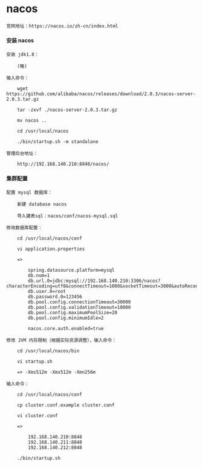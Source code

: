 
# nacos

    官网地址：https://nacos.io/zh-cn/index.html

#### 安装 nacos

    安装 jdk1.8：

        (略)

    输入命令：

        wget https://github.com/alibaba/nacos/releases/download/2.0.3/nacos-server-2.0.3.tar.gz

        tar -zxvf ./nacos-server-2.0.3.tar.gz

        mv nacos ..

        cd /usr/local/nacos

        ./bin/startup.sh -m standalone

    管理后台地址：

        http://192.168.140.210:8848/nacos/

#### 集群配置

    配置 mysql 数据库：

        新建 database nacos

        导入建表sql：nacos/conf/nacos-mysql.sql

    修改数据库配置：

        cd /usr/local/nacos/conf

        vi application.properties

        =>

            spring.datasource.platform=mysql
            db.num=1
            db.url.0=jdbc:mysql://192.168.140.210:3306/nacos?characterEncoding=utf8&connectTimeout=1000&socketTimeout=3000&autoReconnect=true&useUnicode=true&useSSL=false&serverTimezone=UTC
            db.user.0=root
            db.password.0=123456
            db.pool.config.connectionTimeout=30000
            db.pool.config.validationTimeout=10000
            db.pool.config.maximumPoolSize=20
            db.pool.config.minimumIdle=2

            nacos.core.auth.enabled=true

    修改 JVM 内存限制（根据实际资源调整），输入命令：

        cd /usr/local/nacos/bin

        vi startup.sh

        => -Xms512m -Xmx512m -Xmn256m

    输入命令：

        cd /usr/local/nacos/conf

        cp cluster.conf.example cluster.conf

        vi cluster.conf

        =>

            192.168.140.210:8848
            192.168.140.211:8848
            192.168.140.212:8848

        ./bin/startup.sh

